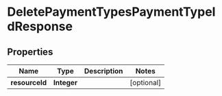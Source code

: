
# DeletePaymentTypesPaymentTypeIdResponse

## Properties
Name | Type | Description | Notes
------------ | ------------- | ------------- | -------------
**resourceId** | **Integer** |  |  [optional]



